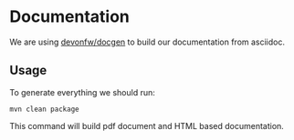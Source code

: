 # Documentation

We are using [devonfw/docgen](https://github.com/devonfw/docgen) to build our documentation from asciidoc.
## Usage
To generate everything we should run:

```
mvn clean package
```

This command will build pdf document and HTML based documentation.
